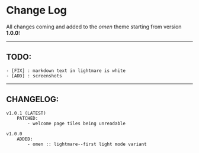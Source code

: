 # Change Log

All changes coming and added to the *omen* theme starting from version **1.0.0**!

<hr>

## TODO:

```
- [FIX] : markdown text in lightmare is white
- [ADD] : screenshots
```

<hr>

## CHANGELOG:

```
v1.0.1 (LATEST)
    PATCHED:
        - welcome page tiles being unreadable

v1.0.0
    ADDED:
        - omen :: lightmare--first light mode variant
```